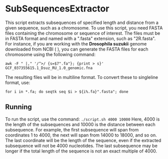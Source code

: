 # **SubSequencesExtractor**
This script extracts subsequences of specified length and distance from a given sequence, such as a chromosome. To use this script, you need FASTA files containing the chromosome or sequence of interest. The files must be in FASTA format and named with a ".fasta" extension, such as "2R.fasta". For instance, if you are working with the **Drosophila suzukii** genome downloaded from NCBI ( ), you can generate the FASTA files for each chromosome using the following command:

`awk -F " |," '/^>/ {s=$7".fa"}; {print > s}' GCF_037355615.1_Dsuz_RU_1.0_genomic.fna`

The resulting files will be in multiline format. To convert these to singleline format, use:

`for i in *.fa; do seqtk seq $i > ${i%.fa}".fasta"; done`

## Running
To run the script, use the command:
`./script.sh 4000 10000`
Here, 4000 is the length of the subsequences and 10000 is the distance between each subsequence. For example, the first subsequence will span from coordinates 1 to 4000, the next will span from 14000 to 18000, and so on. 
The last coordinate will be the length of the sequence, even if the extracted subsequence will not be 4000 nucleotides. The last subsequence may be longer if the total length of the sequence is not an exact multiple of 4000.
